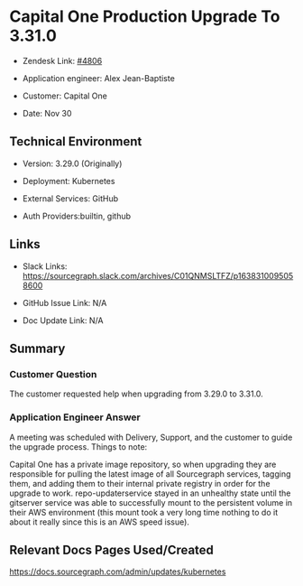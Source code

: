 

# Capital One Production Upgrade To  3.31.0 <!-- Ticket Title  Hint: include keywords to make it searchable -->



- Zendesk Link: [#4806](https://sourcegraph.zendesk.com/agent/tickets/4806)

- Application engineer: Alex Jean-Baptiste

- Customer: Capital One <!-- Redact if this contains personally identifying information -->

- Date: Nov 30


<!-- Data populated from integration, speak to Ben Gordon or Michael Bali if not working -->

<!-- During Internal team trial, fill missing data manually (we are waiting for all data to sync) -->



## Technical Environment

- Version: ​3.29.0 (Originally)

- Deployment: Kubernetes 

- External Services: GitHub

- Auth Providers:builtin, github





## Links
<!-- Data for application engineer manual entry -->
- Slack Links: https://sourcegraph.slack.com/archives/C01QNMSLTFZ/p1638310095058600

- GitHub Issue Link: N/A

- Doc Update Link: N/A



## Summary

### Customer Question
The customer requested help when upgrading from 3.29.0 to 3.31.0.


### Application Engineer Answer
A meeting was scheduled with Delivery, Support, and the customer to guide the upgrade process. 
Things to note:



Capital One has a private image repository, so when upgrading they are responsible for pulling the latest image of all Sourcegraph services, tagging them, and adding them to their internal private registry in order for the upgrade to work.
repo-updaterservice stayed in an unhealthy state until the gitserver service was able to successfully mount to the persistent volume in their AWS environment (this mount took a very long time nothing to do it about it really since this is an AWS speed issue).



## Relevant Docs Pages Used/Created
https://docs.sourcegraph.com/admin/updates/kubernetes


<!-- Once complete, upload a copy to https://github.com/sourcegraph/support-tools-internal/tree/main/resolved-tickets as a .md file -->
<!-- Name the file 4806.md -->
